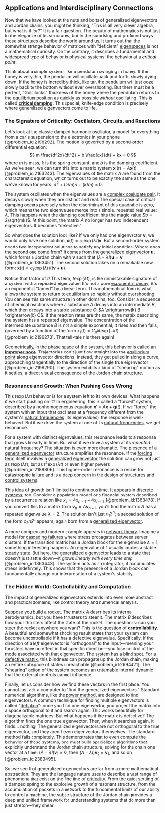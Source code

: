 ## Applications and Interdisciplinary Connections

Now that we have looked at the nuts and bolts of generalized eigenvectors and Jordan chains, you might be thinking, "This is all very clever algebra, but what is it *for*?" It is a fair question. The beauty of mathematics is not just in the elegance of its structures, but in the surprising and profound ways these structures describe the world around us. It turns out that the somewhat strange behavior of matrices with "deficient" [eigenspaces](@article_id:146862) is not a mathematical curiosity. On the contrary, it describes a fundamental and widespread type of behavior in physical systems: the behavior at a *critical point*.

Think about a simple system, like a pendulum swinging in honey. If the honey is very thin, the pendulum will oscillate back and forth, slowly dying down. If the honey is incredibly thick, like tar, the pendulum will just ooze slowly back to the bottom without ever overshooting. But there must be a perfect, "Goldilocks" thickness of the honey where the pendulum returns to the [equilibrium position](@article_id:271898) as quickly as possible *without* oscillating. This is called **[critical damping](@article_id:154965)**. This special, knife-edge condition is precisely where generalized eigenvectors come to life.

### The Signature of Criticality: Oscillators, Circuits, and Reactions

Let's look at the classic damped harmonic oscillator, a model for everything from a car's suspension to the electronics in your phone [@problem_id:2196292]. The motion is governed by a second-order differential equation:
$$ m \frac{d^2x}{dt^2} + b \frac{dx}{dt} + kx = 0 $$
where $m$ is mass, $k$ is the spring constant, and $b$ is the damping coefficient. As we've seen, we can turn this into a matrix system $\mathbf{x}'(t) = A \mathbf{x}(t)$ [@problem_id:2163243]. The eigenvalues of the matrix $A$ are found from the characteristic equation, which turns out to be exactly the same as the one we've known for years: $\lambda^2 + (b/m)\lambda + (k/m) = 0$.

The system oscillates when the eigenvalues are a [complex conjugate pair](@article_id:149645). It decays slowly when they are distinct and real. The special case of critical damping occurs precisely when the discriminant of this quadratic is zero, which means the two eigenvalues merge into a single, repeated real value: $\lambda$. This happens when the damping coefficient hits the magic value $b = 2\sqrt{mk}$. At this point, the matrix $A$ no longer has two independent eigenvectors. It becomes "defective."

So what does the solution look like? If we only had one eigenvector $\mathbf{v}$, we would only have one solution, $\mathbf{x}(t) = c_1 \exp(\lambda t) \mathbf{v}$. But a second-order system needs two independent solutions to satisfy any initial condition. Where does the second one come from? It comes from the [generalized eigenvector](@article_id:153568) $\mathbf{u}$, which forms a Jordan chain with $\mathbf{v}$ such that $(A-\lambda I)\mathbf{u} = \mathbf{v}$ [@problem_id:1363451]. The second solution takes on a remarkable new form: $\mathbf{x}(t) = c_2 \exp(\lambda t) (t\mathbf{v} + \mathbf{u})$.

Notice that factor of $t$! This term, $t \exp(\lambda t)$, is the unmistakable signature of a system with a repeated eigenvalue. It's not a pure [exponential decay](@article_id:136268); it's an exponential "tamed" by a linear term. This mathematical form is what allows the system to return to equilibrium so rapidly without overshooting. You can see this same structure in other domains, too. Consider a sequence of chemical reactions where a substance $A$ decays into an intermediate $B$, which then decays into a stable substance $C$: $A \xrightarrow{k} B \xrightarrow{k} C$. If the reaction rates are the same, the matrix describing the system has a repeated eigenvalue. The concentration of the intermediate substance $B$ is not a simple exponential; it rises and then falls, governed by a function of the form $x_1(t) = C_0 k t \exp(-kt)$ [@problem_id:2196273]. That tell-tale $t$ is there again!

Geometrically, in the phase space of the system, this behavior is called an **[improper node](@article_id:164210)**. Trajectories don't just flow straight into the [equilibrium point](@article_id:272211) along eigenvector directions. Instead, they get pulled in along a curve, approaching tangentially to the direction of the single true eigenvector [@problem_id:2196290]. The system exhibits a kind of "shearing" motion as it settles, a direct visual consequence of the Jordan chain structure.

### Resonance and Growth: When Pushing Goes Wrong

This $t \exp(\lambda t)$ behavior is for a system left to its own devices. What happens if we start pushing on it? In engineering, this is called a "forced" system, described by a nonhomogeneous equation $\mathbf{x}' = A\mathbf{x} + \mathbf{g}(t)$. If we "force" the system with an input that oscillates at a frequency different from the system's [natural frequencies](@article_id:173978) (its eigenvalues), the response is well-behaved. But if we drive the system at one of its [natural frequencies](@article_id:173978), we get resonance.

For a system with distinct eigenvalues, this resonance leads to a response that grows linearly in time. But what if we drive a system at its *repeated* natural frequency? The situation is even more dramatic. The presence of a [generalized eigenvector](@article_id:153568) structure amplifies the resonance. If the [forcing term](@article_id:165492) itself involves a [generalized eigenvector](@article_id:153568), the solution can grow not just as $t \exp(\lambda t)$, but as $t^2 \exp(\lambda t)$ or even higher powers [@problem_id:2188806]. This higher-order resonance is a recipe for catastrophic failure and is a deep concern in the design of structures and [control systems](@article_id:154797).

This idea of growth isn't limited to continuous time. It appears in [discrete systems](@article_id:166918), too. Consider a population model or a financial system described by a recurrence relation like $x_n = 4x_{n-1} - 4x_{n-2}$ [@problem_id:1363478]. If you convert this to a matrix form $\mathbf{v}_n = A \mathbf{v}_{n-1}$, you'll find the matrix $A$ has a repeated eigenvalue $\lambda=2$. The solution isn't just $c_1 2^n$; a second solution of the form $c_2 n 2^n$ appears, again born from a [generalized eigenvector](@article_id:153568).

A more complex and modern example appears in [network theory](@article_id:149534). Imagine a model for [cascading failures](@article_id:181633) where stress propagates between server clusters. If the transition matrix has a Jordan block for the eigenvalue $\lambda=1$, something interesting happens. An eigenvalue of 1 usually implies a stable steady state. But here, the [generalized eigenvector](@article_id:153568) leads to a state that doesn't just settle down—it grows *linearly with every time step* [@problem_id:1363443]. The system acts as an integrator; it accumulates stress indefinitely. This shows that the presence of a Jordan block can fundamentally change our interpretation of a system's stability.

### The Hidden World: Controllability and Computation

The impact of generalized eigenvectors extends into even more abstract and practical domains, like control theory and numerical analysis.

Suppose you build a rocket. The matrix $A$ describes its internal aerodynamics, but you have thrusters to steer it. The matrix $B$ describes how your thrusters affect the state of the rocket. The question is: can you steer the rocket anywhere you want? This is the question of **controllability**. A beautiful and somewhat shocking result states that your system can become uncontrollable if it has a defective eigenvalue. Specifically, if the direction of a *left* eigenvector is "orthogonal" to the input—meaning your thrusters have no effect in that specific direction—you lose control of the mode associated with that eigenvector. The system has a blind spot. For a [defective matrix](@article_id:153086), this blindness can propagate up the Jordan chain, making an entire subspace of states unreachable [@problem_id:2694421]. The "shearing" action of the system becomes an untamable internal dynamic that the external controls cannot influence.

Finally, let us consider how we find these vectors in the first place. You cannot just ask a computer to "find the generalized eigenvectors." Standard numerical algorithms, like the [power method](@article_id:147527), are designed to find eigenvectors. A common technique for finding multiple eigenvectors is called "[deflation](@article_id:175516)": once you find one eigenvector, you project the matrix into a space orthogonal to it and search again. This works beautifully for diagonalizable matrices. But what happens if the matrix is defective? The algorithm finds the one true eigenvector. Then, when it searches again, it finds… nothing! The generalized eigenvectors are not orthogonal to the true eigenvector, and they aren't even eigenvectors themselves. The standard method fails completely. This demonstrates that to even compute the behavior of these systems, one must build specialized algorithms that explicitly understand the Jordan chain structure, solving for the chain one vector at a time: $(A-\lambda I)\mathbf{v}_1 = \mathbf{0}$, then $(A-\lambda I)\mathbf{v}_2 = \mathbf{v}_1$, and so on [@problem_id:2383495].

So, we see that generalized eigenvectors are far from a mere mathematical abstraction. They are the language nature uses to describe a vast range of phenomena that exist on the fine line of [criticality](@article_id:160151). From the quiet settling of a damped spring to the explosive growth of a resonant structure, from the accumulation of packets in a network to the fundamental limits of our ability to control a machine, the subtle structure of the Jordan chain provides a deep and unified framework for understanding systems that do more than just stretch—they shear.